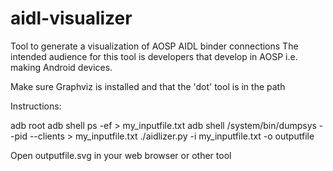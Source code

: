 # aidl-visualizer
Tool to generate a visualization of AOSP AIDL binder connections
The intended audience for this tool is developers that develop in AOSP
i.e. making Android devices.

Make sure Graphviz is installed and that the 'dot' tool is in the path

Instructions:

adb root
adb shell ps -ef > my_inputfile.txt
adb shell /system/bin/dumpsys --pid --clients > my_inputfile.txt
./aidlizer.py -i my_inputfile.txt -o outputfile

Open outputfile.svg in your web browser or other tool


